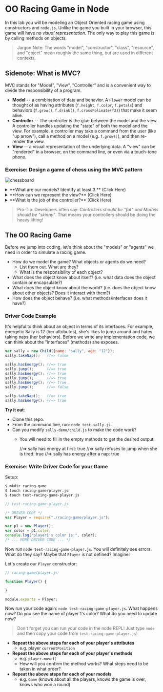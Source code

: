 # OO Racing Game in Node

In this lab you will be modeling an Object Oriented racing game using constructors and `node.js`. Unlike the game you built in your browser, this game will have *no visual representation*. The only way to play this game is by calling methods on objects.

> Jargon Note: The words "model", "constructor", "class", "resource", and "object" mean roughly the same thing, but are used in different contexts.

## Sidenote: What is MVC?
MVC stands for "Model", "View", "Controller" and is a convenient way to divide the responsibility of a program.

- **Model** -- a combination of data and behavior. A `Flower` model can be thought of as having attributes (`f.height`, `f.color`, `f.petals`) and behaviors (`f.grow()`, `f.drink()`, `f.crossPolinate(f2)`) that make it seem alive.
- **Controller** -- The controller is the glue between the model and the view. A controller handles updating the "state" of both the model and the view. For example, a controller may take a command from the user (like "up arrow"), call a method on a model (e.g. `f.grow()`), and then re-render the view.
- **View** -- a visual representation of the underlying data. A "view" can be "rendered" in a browser, on the command line, or even via a touch-tone phone.

### Exercise: Design a game of chess using the MVC pattern
![chessboard](https://cloud.githubusercontent.com/assets/1489337/22665750/bffba6a4-ec6a-11e6-9f04-f2c62d0025fb.gif)

<!-- DO NOT INDENT details/summary BLOCK -->
<details>
<summary>**What are our models? Identify at least 3.** (Click Here)</summary>
<br>
- `ChessGame` -- A game has two players and the concept of a turn.
- `GamePlayer` -- A player has a color and many pieces.
- `Board` -- A board has a height and a width and many pieces.
- `Piece` -- A piece has a color, type, and position on the board.
</details>

<!-- DO NOT INDENT details/summary BLOCK -->
<details>
<summary>**How can we represent the view?** (Click Here)</summary>
<br>
- As a 3D video game
- As an HTML table with images for each type of chess piece.
- As a retro, ascii based game with letters representing each piece
- As a voice-recorded list of pieces and positions (e.g. "Black Knight on B4")
</details>

<!-- DO NOT INDENT details/summary BLOCK -->
<details>
<summary>**What is the job of the controller?** (Click Here)</summary>
<br>
- (Browser) To listen for the user to select (mousedown) a piece that belongs to them, drag their mouse to a new square, and release (mouseup) the piece. The controller communicates to the board that a piece needs to be moved from one position to another. The board checks what kind of piece it is and whether it is a legal move. If the move is legal, the DOM is re-rendered. If the move is not legal, the move is canceled.

- (Command Line Interface) To wait for the user to submit a text-based command (e.g. "move B4 to C5"). The controller communicates to the board that piece needs to be moved. The board checks what kind of piece it is and whether it is a legal move. If the move is legal, an updated board is printed to the command line. If the move is not legal, the move is canceled.

- (Phone Dialogue System) To wait for the user to speak their command into the phone (e.g. "take the White Pawn with the Black Queen"). The controller communicates to the board that piece needs to be moved. The board checks what kind of piece it is and whether it is a legal move. If the move is legal, the user hears: "Black Queen takes White Pawn. Player 1, your turn". If the move is not legal, the user hears: "Illegal move. Player 2, try again".
</details>


> Pro-Tip: Developers often say: *Controllers should be "fat" and Models should be "skinny"*. That means your controllers should be doing the heavy lifting!


## The OO Racing Game
Before we jump into coding, let's think about the "models" or "agents" we need in order to simulate a racing game.

- How do we model the game? What objects or agents do we need?
    + List them out. What are they?
    + What is the responsibility of each object?
- What does the object know about itself? (i.e. what data does the object contain or encapsulate?)
- What does the object know about the world? (i.e. does the object know about other objects? Does it interact with them?)
- How does the object behave? (i.e. what methods/interfaces does it have?)


### Driver Code Example
It's helpful to think about an object in terms of its interfaces. For example, energetic Sally is 12 (her attributes), she's likes to jump around and hates taking naps (her behaviors). Before we write any implementation code, we can think about the "interfaces" (methods) she exposes.

```js
var sally = new Child({name: "sally", age: "12"});
sally.takeNap();   //=> false

sally.hasEnergy(); //=> true
sally.jump();      //=> true
sally.hasEnergy(); //=> true
sally.jump();      //=> true
sally.hasEnergy(); //=> true
sally.jump();      //=> false

sally.takeNap();   //=> true
sally.hasEnergy(); //=> true
```

**Try it out**:

- Clone this repo.
- From the command line, run: `node test-sally.js`.
- Can you modify `sally-demo/child.js` to make the code work?
    + You will need to fill in the empty methods to get the desired output:

        //=> sally has energy at first: true
        //=> sally refuses to jump when she is tired: true
        //=> sally has energy after a nap: true

### Exercise: Write Driver Code for your Game

Setup:

```bash
$ mkdir racing-game
$ touch racing-game/player.js
$ touch test-racing-game-player.js
```

```js
// test-racing-game-player.js

/* DRIVER CODE */
var Player = require("./racing-game/player.js");

var p1 = new Player();
var color = p1.color;
console.log("player1's color is:", color);
/* ... MORE DRIVER CODE ... */
```

Now run `node test-racing-game-player.js`. You will definitely see errors. What do they say? Maybe that `Player` is not defined? Imagine!

Let's create our `Player` constructor:

```js
// racing-game/player.js

function Player() {

}

module.exports = Player;
```

Now run your code again: `node test-racing-game-player.js`. What happens now? Do you see the name of player 1's color? What do you need to update now?

> Don't forget you can run your code in the node REPL! Just type `node` and then copy your code from `test-racing-game-player.js`!

- **Repeat the above steps for each of your player's attributes**
    + e.g. player `currentPosition`
- **Repeat the above steps for each of your player's methods**
    + e.g. `player.move()`
    + How will you confirm the method works? What steps need to be taken in what order?
- **Repeat the above steps for each of your models**
    + e.g. `Game` (knows about all the players, knows the game is over, knows who won a round)

